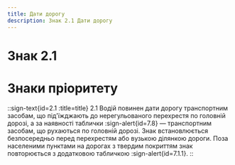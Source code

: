 ```yaml
---
title: Дати дорогу
description: Знак 2.1 Дати дорогу
---
```

# Знак 2.1
# Знаки пріоритету
::sign-text{id=2.1 :title=title}
2.1 Водій повинен дати дорогу транспортним засобам, що під'їжджають до нерегульованого перехрестя по головній дорозі, а за наявності таблички :sign-alert{id=7.8} — транспортним засобам, що рухаються по головній дорозі.
Знак встановлюється безпосередньо перед перехрестям або вузькою ділянкою дороги.
Поза населеними пунктами на дорогах з твердим покриттям знак повторюється з додатковою табличкою :sign-alert{id=7.1.1}.
::